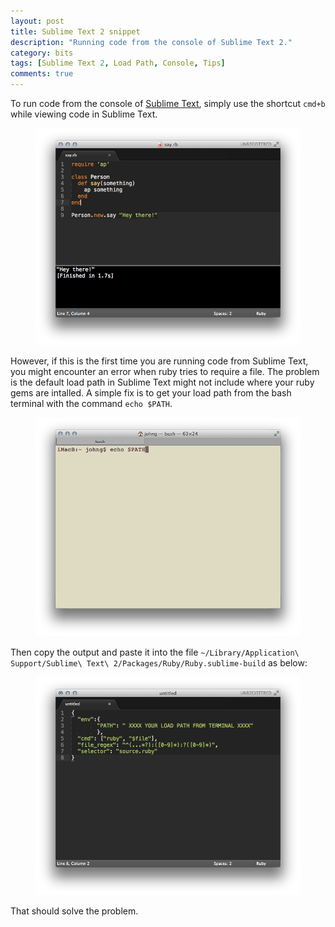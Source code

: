 ```yaml
---
layout: post
title: Sublime Text 2 snippet
description: "Running code from the console of Sublime Text 2."
category: bits
tags: [Sublime Text 2, Load Path, Console, Tips]
comments: true
---
```


To run code from the console of [Sublime Text](http://www.sublimetext.com/), simply use the shortcut `cmd+b` while viewing code in Sublime Text.

<figure>
  <img src="/images/2013-7-12-bit-1.png">
</figure>

However, if this is the first time you are running code from Sublime Text, you might encounter an error when ruby tries to require a file. The problem is the default load path in Sublime Text might not include where your ruby gems are intalled. A simple fix is to get your load path from the bash terminal with the command `echo $PATH`.

<figure>
  <img src="/images/2013-7-12-bit-2.png">
</figure>

Then copy the output and paste it into the file `~/Library/Application\ Support/Sublime\ Text\ 2/Packages/Ruby/Ruby.sublime-build` as below:   

<figure>
  <img src="/images/2013-7-12-bit-3.png">
</figure>

That should solve the problem.